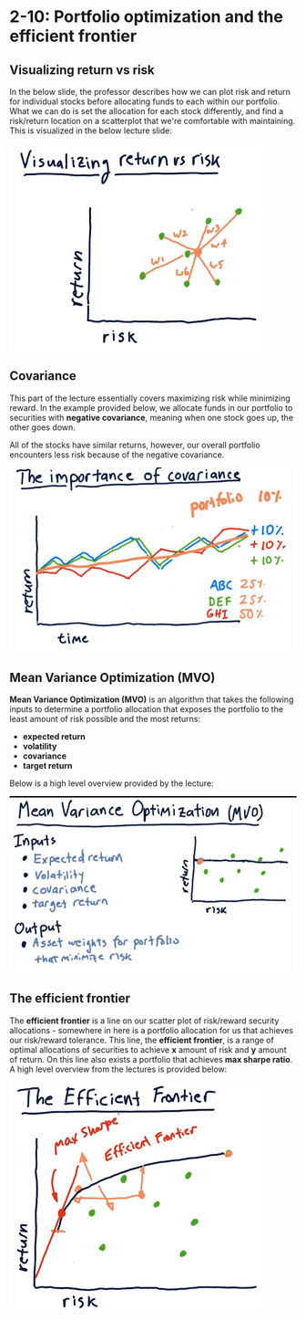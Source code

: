 # 2-10: Portfolio optimization and the efficient frontier

## Visualizing return vs risk

In the below slide, the professor describes how we can plot risk and return for
individual stocks before allocating funds to each within our portfolio. What we
can do is set the allocation for each stock differently, and find a risk/return
location on a scatterplot that we're comfortable with maintaining. This is
visualized in the below lecture slide:

![visualizing-risk-return](./assets/visualizing-risk-return.png)

## Covariance

This part of the lecture essentially covers maximizing risk while minimizing
reward. In the example provided below, we allocate funds in our portfolio to
securities with **negative covariance**, meaning when one stock goes up, the
other goes down.

All of the stocks have similar returns, however, our overall portfolio
encounters less risk because of the negative covariance.

![covariance](./assets/covariance.png)

## Mean Variance Optimization (MVO)

**Mean Variance Optimization (MVO)** is an algorithm that takes the following
inputs to determine a portfolio allocation that exposes the portfolio to the
least amount of risk possible and the most returns:

* **expected return**
* **volatility**
* **covariance**
* **target return**

Below is a high level overview provided by the lecture:

![mvo](./assets/mvo.png)

## The efficient frontier

The **efficient frontier** is a line on our scatter plot of risk/reward
security allocations - somewhere in here is a portfolio allocation for us that
achieves our risk/reward tolerance. This line, the **efficient frontier**, is
a range of optimal allocations of securities to achieve **x** amount of risk and
**y** amount of return. On this line also exists a portfolio that achieves
**max sharpe ratio**. A high level overview from the lectures is provided below:

![efficient-frontier](./assets/efficient-frontier.png)